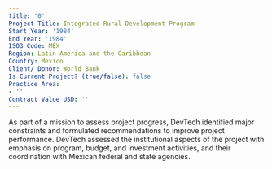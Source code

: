 ```yaml
---
title: '0'
Project Title: Integrated Rural Development Program
Start Year: '1984'
End Year: '1984'
ISO3 Code: MEX
Region: Latin America and the Caribbean
Country: Mexico
Client/ Donor: World Bank
Is Current Project? (true/false): false
Practice Area:
- ''
Contract Value USD: ''
---
```


As part of a mission to assess project progress, DevTech identified major constraints and formulated recommendations to improve project performance. DevTech assessed the institutional aspects of the project with emphasis on program, budget, and investment activities, and their coordination with Mexican federal and state agencies.
